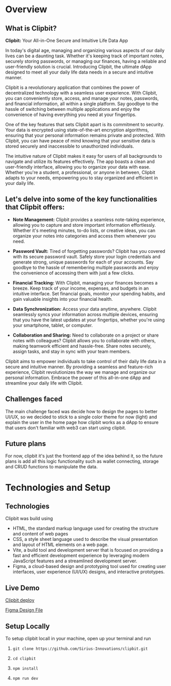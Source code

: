 # Overview 

## What is Clipbit?

**Clipbit:** Your All-in-One Secure and Intuitive Life Data App

In today's digital age, managing and organizing various aspects of our daily lives can be a daunting task. Whether it's keeping track of important notes, securely storing passwords, or managing our finances, having a reliable and user-friendly solution is crucial. Introducing Clipbit, the ultimate dApp designed to meet all your daily life data needs in a secure and intuitive manner.

Clipbit is a revolutionary application that combines the power of decentralized technology with a seamless user experience. With Clipbit, you can conveniently store, access, and manage your notes, passwords, and financial information, all within a single platform. Say goodbye to the hassle of switching between multiple applications and enjoy the convenience of having everything you need at your fingertips.

One of the key features that sets Clipbit apart is its commitment to security. Your data is encrypted using state-of-the-art encryption algorithms, ensuring that your personal information remains private and protected. With Clipbit, you can have peace of mind knowing that your sensitive data is stored securely and inaccessible to unauthorized individuals.

The intuitive nature of Clipbit makes it easy for users of all backgrounds to navigate and utilize its features effectively. The app boasts a clean and user-friendly interface, allowing you to organize your data with ease. Whether you're a student, a professional, or anyone in between, Clipbit adapts to your needs, empowering you to stay organized and efficient in your daily life.

## Let's delve into some of the key functionalities that Clipbit offers:

- **Note Management:** Clipbit provides a seamless note-taking experience, allowing you to capture and store important information effortlessly. Whether it's meeting minutes, to-do lists, or creative ideas, you can organize your notes into categories and access them whenever you need.

- **Password Vault:** Tired of forgetting passwords? Clipbit has you covered with its secure password vault. Safely store your login credentials and generate strong, unique passwords for each of your accounts. Say goodbye to the hassle of remembering multiple passwords and enjoy the convenience of accessing them with just a few clicks.

- **Financial Tracking:** With Clipbit, managing your finances becomes a breeze. Keep track of your income, expenses, and budgets in an intuitive interface. Set financial goals, monitor your spending habits, and gain valuable insights into your financial health.

- **Data Synchronization:** Access your data anytime, anywhere. Clipbit seamlessly syncs your information across multiple devices, ensuring that you have the latest updates at your fingertips, whether you're using your smartphone, tablet, or computer.

- **Collaboration and Sharing:** Need to collaborate on a project or share notes with colleagues? Clipbit allows you to collaborate with others, making teamwork efficient and hassle-free. Share notes securely, assign tasks, and stay in sync with your team members.

Clipbit aims to empower individuals to take control of their daily life data in a secure and intuitive manner. By providing a seamless and feature-rich experience, Clipbit revolutionizes the way we manage and organize our personal information. Embrace the power of this all-in-one dApp and streamline your daily life with Clipbit.

## Challenges faced

The main challenge faced was decide how to design the pages to better UI/UX, so we decided to stick to a single color theme for now (light) and explain the user in the home page how clipbit works as a dApp to ensure that users don't familiar with web3 can start using clipbit.

## Future plans

For now, clipbit it's just the frontend app of the idea behind it, so the future plans is add all this logic functionality such as wallet connecting, storage and CRUD functions to manipulate the data.

# Technologies and Setup

## Technologies

Clipbit was build using 
- HTML, the standard markup language used for creating the structure and content of web pages
- CSS, a style sheet language used to describe the visual presentation and layout of HTML elements on a web page.
- Vite, a build tool and development server that is focused on providing a fast and efficient development experience by leveraging modern JavaScript features and a streamlined development server.
- Figma, a cloud-based design and prototyping tool used for creating user interfaces, user experience (UI/UX) designs, and interactive prototypes. 

## Live Demo

[Clipbit deploy](https://clipbit.vercel.app/)

[Figma Design File](https://www.figma.com/file/hFA8aohMyohL9LpBWC12Fb/Clipbit?type=design&node-id=0%3A1&t=SfKOGRFo4AMyGmmc-1)

## Setup Locally

To setup clipbit locall in your machine, open up your terminal and run

1. ```git clone https://github.com/Sirius-Innovations/clipbit.git```

2. ```cd clipbit```

3. ```npm install```

4. ```npm run dev```